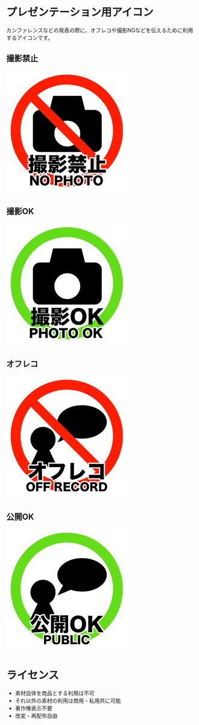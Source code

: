 # プレゼンテーション用アイコン

カンファレンスなどの発表の際に、オフレコや撮影NGなどを伝えるために利用するアイコンです。

## 撮影禁止

<img src="https://raw.githubusercontent.com/yuyarin/presentation_icons/master/no-photo.png" width=320 />

## 撮影OK

<img src="https://raw.githubusercontent.com/yuyarin/presentation_icons/master/photo-ok.png" width=320 />

## オフレコ
<img src="https://raw.githubusercontent.com/yuyarin/presentation_icons/master/off-record.png" width=320 />

## 公開OK

<img src="https://raw.githubusercontent.com/yuyarin/presentation_icons/master/public.png" width=320 />

# ライセンス

- 素材自体を商品とする利用は不可
- それ以外の素材の利用は商用・私用共に可能
- 著作権表示不要
- 改変・再配布自由

